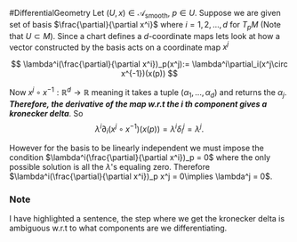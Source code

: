 #DifferentialGeometry
Let $(U,x)\in \mathcal{A_{\text{smooth}}}$, $p\in U$. Suppose we are given set of basis $\frac{\partial}{\partial x^i}$ where $i = 1,2,..., d$ for $T_pM$ (Note that $U\subset M$). Since a chart defines a $d$-coordinate maps lets look at how a vector constructed by the basis acts on a coordinate map $x^j$

$$
\lambda^i(\frac{\partial}{\partial x^i})_p(x^j):= \lambda^i\partial_i(x^j\circ x^{-1})(x(p))
$$

Now  $x^j\circ x^{-1}: \mathbb{R}^d\rightarrow\mathbb{R}$ meaning it takes a tuple $(\alpha_1,...,\alpha_d)$ and returns the $\alpha_j$. ***Therefore, the derivative of the map w.r.t the $i$ th component gives a kronecker delta***. So 
$$
\lambda^i\partial_i(x^j\circ x^{-1})(x(p)) = \lambda^i \delta_i^j = \lambda^j.
$$

However for the basis to be linearly independent we must impose the condition $\lambda^i(\frac{\partial}{\partial x^i})_p = 0$ where the only possible solution is all the $\lambda$'s  equaling zero. Therefore $\lambda^i(\frac{\partial}{\partial x^i})_p x^j = 0\implies \lambda^j = 0$. 

### Note
I have highlighted a sentence, the step where we get the kronecker delta is ambiguous w.r.t to what components are we differentiating. 
